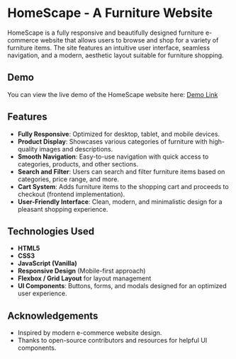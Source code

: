 # HomeScape - A Furniture Website

HomeScape is a fully responsive and beautifully designed furniture e-commerce website that allows users to browse and shop for a variety of furniture items. The site features an intuitive user interface, seamless navigation, and a modern, aesthetic layout suitable for furniture shopping.

## Demo

You can view the live demo of the HomeScape website here: [Demo Link](home-scape-sigma.vercel.app)

## Features

- **Fully Responsive**: Optimized for desktop, tablet, and mobile devices.
- **Product Display**: Showcases various categories of furniture with high-quality images and descriptions.
- **Smooth Navigation**: Easy-to-use navigation with quick access to categories, products, and other sections.
- **Search and Filter**: Users can search and filter furniture items based on categories, price range, and more.
- **Cart System**: Adds furniture items to the shopping cart and proceeds to checkout (frontend implementation).
- **User-Friendly Interface**: Clean, modern, and minimalistic design for a pleasant shopping experience.

## Technologies Used

- **HTML5**
- **CSS3**
- **JavaScript (Vanilla)**
- **Responsive Design** (Mobile-first approach)
- **Flexbox / Grid Layout** for layout management
- **UI Components**: Buttons, forms, and modals designed for an optimized user experience.


## Acknowledgements

- Inspired by modern e-commerce website design.
- Thanks to open-source contributors and resources for helpful UI components.
